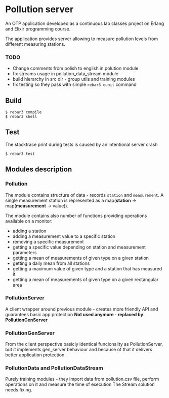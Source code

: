 Pollution server
=====

An OTP application developed as a continuous lab classes project on Erlang and Elixir programming course.

The application provides server allowing to measure pollution levels from different measuring stations. 

### TODO

* Change comments from polish to english in polution module
* fix streams usage in pollution_data_stream module
* build hierarchy in src dir - group utils and training modules
* fix testing so they pass with simple `rebar3 eunit` command


Build
-----

    $ rebar3 compile
    $ rebar3 shell


Test
-----
The stacktrace print during tests is caused by an intentional server crash

    $ rebar3 test


## Modules description
### Pollution
The module contains structure of data - records `station` and `measurement`.
A single measurement station is represented as a map(**station** -> map(**measurement** -> value)).

The module contains also number of functions providing operations available on a monitor:
* adding a station
* adding a measurement value to a specific station
* removing a specific measurement
* getting a specific value depending on station and measurement parameters
* getting a mean of measurements of given type on a given station
* getting a daily mean from all stations
* getting a maximum value of given type and a station that has measured it
* getting a mean of measurements of given type on a given rectangular area

### PollutionServer
A client wrapper around previous module - creates more friendly API and guarantees basic app protection
**Not used anymore - replaced by PollutionGenServer**

### PollutionGenServer
From the client perspective basicly identical funcionality as PollutionServer, but it implements gen_server behaviour 
and because of that it delivers better application protection.

### PollutionData and PollutionDataStream
Purely training modules - they import data from pollution.csv file, perform operations on it and measure the time of execution
The Stream solution needs fixing.




